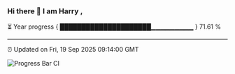 ### Hi there 👋 I am Harry , 

⏳ Year progress { █████████████████████▁▁▁▁▁▁▁▁▁ } 71.61 %

---

⏰ Updated on Fri, 19 Sep 2025 09:14:00 GMT

![Progress Bar CI](https://github.com/duykhang68/duykhang68/workflows/Progress%20Bar%20CI/badge.svg)
